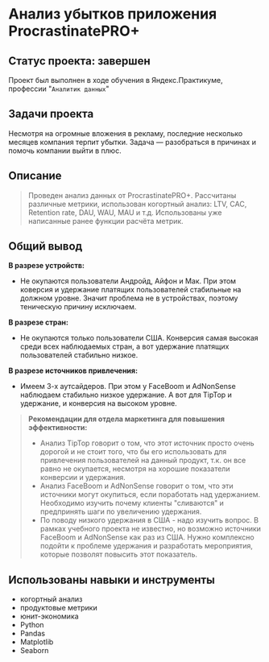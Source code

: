 
# Анализ убытков приложения ProcrastinatePRO+
## Статус проекта: завершен
Проект был выполнен в ходе обучения в Яндекс.Практикуме, профессии "`Аналитик данных`"
##  Задачи проекта
Несмотря на огромные вложения в рекламу, последние несколько месяцев компания терпит убытки. Задача — разобраться в причинах и помочь компании выйти в плюс. 
## Описание 
>Проведен анализ данных от ProcrastinatePRO+.
>Рассчитаны различные метрики, использован когортный анализ: LTV, CAC, Retention rate, DAU, WAU, MAU и т.д. 
>Использованы уже написанные ранее функции расчёта метрик. 
## Общий вывод
**В разрезе устройств:**   
* Не окупаются пользователи Андройд, Айфон и Мак. При этом коверсия и удержание платящих пользователей стабильные на должном уровне. Значит проблема не в устройствах, поэтому теническую причину исключаем. 
  
**В разрезе стран:**   
* Не окупаются только пользователи США. Конверсия самая высокая среди всех наблюдаемых стран, а вот удержание платящих пользователей стабильно низкое.  
 
**В разрезе источников привлечения:**   
* Имеем 3-х аутсайдеров. При этом у FaceBoom и AdNonSense наблюдаем стабильно низкое удержание.  А вот для TipTop и удержание, и конверсия на высоком уровне.
   
> **Рекомендации для отдела маркетинга для повышения эффективности:**   
> * Анализ TipTop говорит о том, что этот источник просто очень дорогой и не стоит того, что бы его использовать для привлечения пользователей на данный продукт, т.к. он все равно не окупается, несмотря на хорошие показатели конверсии и удержания.   
> * Анализ FaceBoom и AdNonSense говорит о том, что эти источники могут окупиться, если поработать над удержанием. Необходимо изучить почему клиенты "сливаются" и предпринять шаги по увеличению удержания.   
> * По поводу низкого удержания в США - надо изучить вопрос. В рамках учебного проекта не известно, но возможно источники FaceBoom и AdNonSense как раз из США. Нужно комплексно подойти к проблеме удержания и разработать мероприятия, которые позволят повысить этот показатель.
##  Использованы навыки и инструменты
*  когортный анализ
*  продуктовые метрики
*  юнит-экономика
*  Python
*  Pandas
*  Matplotlib
*  Seaborn
